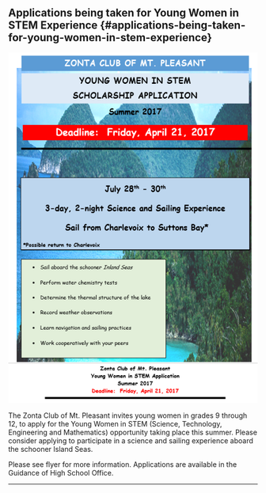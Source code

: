 ## Applications being taken for Young Women in STEM Experience {#applications-being-taken-for-young-women-in-stem-experience}

![zonta.png](../assets/zonta.png)

The Zonta Club of Mt. Pleasant invites young women in grades 9 through 12, to apply for the Young Women in STEM (Science, Technology, Engineering and Mathematics) opportunity taking place this summer. Please consider applying to participate in a science and sailing experience aboard the schooner Island Seas.

Please see flyer for more information. Applications are available in the Guidance of High School Office.

***